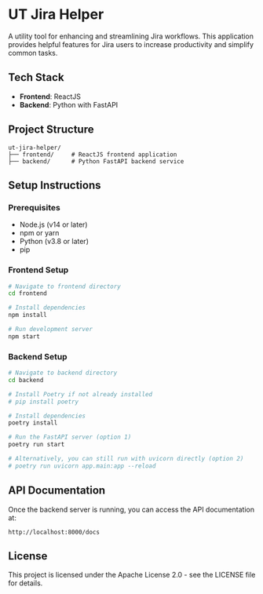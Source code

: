 # UT Jira Helper

A utility tool for enhancing and streamlining Jira workflows. This application provides helpful features for Jira users to increase productivity and simplify common tasks.

## Tech Stack

- **Frontend**: ReactJS
- **Backend**: Python with FastAPI

## Project Structure

```
ut-jira-helper/
├── frontend/     # ReactJS frontend application
├── backend/      # Python FastAPI backend service
```

## Setup Instructions

### Prerequisites

- Node.js (v14 or later)
- npm or yarn
- Python (v3.8 or later)
- pip

### Frontend Setup

```bash
# Navigate to frontend directory
cd frontend

# Install dependencies
npm install

# Run development server
npm start
```

### Backend Setup

```bash
# Navigate to backend directory
cd backend

# Install Poetry if not already installed
# pip install poetry

# Install dependencies
poetry install

# Run the FastAPI server (option 1)
poetry run start

# Alternatively, you can still run with uvicorn directly (option 2)
# poetry run uvicorn app.main:app --reload
```

## API Documentation

Once the backend server is running, you can access the API documentation at:

```
http://localhost:8000/docs
```

## License

This project is licensed under the Apache License 2.0 - see the LICENSE file for details.
